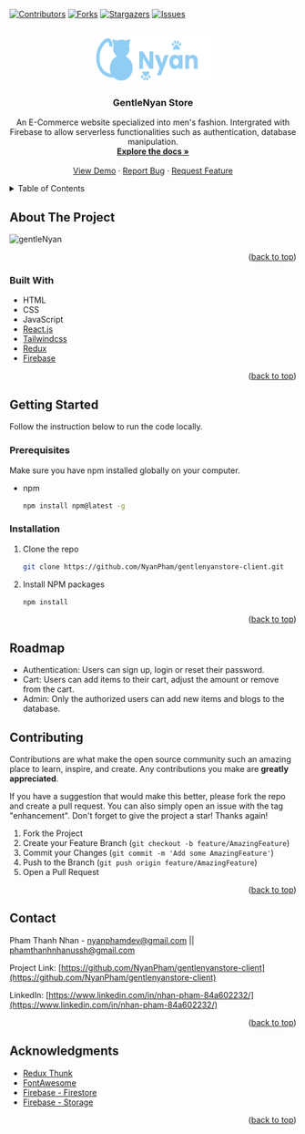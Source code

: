 <div id="top"></div>

[![Contributors][contributors-shield]][contributors-url]
[![Forks][forks-shield]][forks-url]
[![Stargazers][stars-shield]][stars-url]
[![Issues][issues-shield]][issues-url]
<!-- [![LinkedIn][linkedin-shield]][linkedin-url] -->



<!-- PROJECT LOGO -->
<br />
<div align="center">
  <a href="https://github.com/NyanPham/gentlenyanstore-client.git">
    <img src="logo.png" alt="Logo" width="200" height="80">
  </a>

<h3 align="center">GentleNyan Store</h3>

  <p align="center">
    An E-Commerce website specialized into men's fashion. Intergrated with Firebase to allow serverless functionalities such as authentication, database manipulation.
    <br />
    <a href="https://github.com/NyanPham/gentlenyanstore-client"><strong>Explore the docs »</strong></a>
    <br />
    <br />
    <a href="https://kind-jepsen-d6f299.netlify.app/">View Demo</a>
    ·
    <a href="https://github.com/NyanPham/gentlenyanstore-client/issues">Report Bug</a>
    ·
    <a href="https://github.com/NyanPham/gentlenyanstore-client">Request Feature</a>
  </p>
</div>



<!-- TABLE OF CONTENTS -->
<details>
  <summary>Table of Contents</summary>
  <ol>
    <li>
      <a href="#about-the-project">About The Project</a>
      <ul>
        <li><a href="#built-with">Built With</a></li>
      </ul>
    </li>
    <li>
      <a href="#getting-started">Getting Started</a>
      <ul>
        <li><a href="#prerequisites">Prerequisites</a></li>
        <li><a href="#installation">Installation</a></li>
      </ul>
    </li>
    <li><a href="#contributing">Roadmap</a></li>
    <li><a href="#contributing">Contributing</a></li>
    <li><a href="#contact">Contact</a></li>
    <li><a href="#acknowledgments">Acknowledgments</a></li>
  </ol>
</details>



<!-- ABOUT THE PROJECT -->
## About The Project

![gentleNyan](https://user-images.githubusercontent.com/93678376/154845633-e767cf2d-b457-49b9-a21a-a45a355ae390.png)

<p align="right">(<a href="#top">back to top</a>)</p>



### Built With

* HTML
* CSS
* JavaScript
* [React.js](https://reactjs.org/)
* [Tailwindcss](https://tailwindcss.com/)
* [Redux](https://redux.js.org/)
* [Firebase](https://firebase.google.com/)


<p align="right">(<a href="#top">back to top</a>)</p>



<!-- GETTING STARTED -->
## Getting Started

Follow the instruction below to run the code locally.

### Prerequisites

Make sure you have npm installed globally on your computer.
* npm
  ```sh
  npm install npm@latest -g
  ```

### Installation

1. Clone the repo
   ```sh
   git clone https://github.com/NyanPham/gentlenyanstore-client.git
   ```
2. Install NPM packages
   ```sh
   npm install
   ```
   
<p align="right">(<a href="#top">back to top</a>)</p>


<!-- Roadmap -->
## Roadmap
* Authentication: Users can sign up, login or reset their password. 
* Cart: Users can add items to their cart, adjust the amount or remove from the cart. 
* Admin: Only the authorized users can add new items and blogs to the database.

<!-- CONTRIBUTING -->
## Contributing

Contributions are what make the open source community such an amazing place to learn, inspire, and create. Any contributions you make are **greatly appreciated**.

If you have a suggestion that would make this better, please fork the repo and create a pull request. You can also simply open an issue with the tag "enhancement".
Don't forget to give the project a star! Thanks again!

1. Fork the Project
2. Create your Feature Branch (`git checkout -b feature/AmazingFeature`)
3. Commit your Changes (`git commit -m 'Add some AmazingFeature'`)
4. Push to the Branch (`git push origin feature/AmazingFeature`)
5. Open a Pull Request

<p align="right">(<a href="#top">back to top</a>)</p>


<!-- CONTACT -->
## Contact

Pham Thanh Nhan - nyanphamdev@gmail.com || phamthanhnhanussh@gmail.com

Project Link: [https://github.com/NyanPham/gentlenyanstore-client](https://github.com/NyanPham/gentlenyanstore-client)

LinkedIn: [https://www.linkedin.com/in/nhan-pham-84a602232/](https://www.linkedin.com/in/nhan-pham-84a602232/)

<p align="right">(<a href="#top">back to top</a>)</p>



<!-- ACKNOWLEDGMENTS -->
## Acknowledgments

* [Redux Thunk](https://redux.js.org/)
* [FontAwesome](https://fontawesome.com/)
* [Firebase - Firestore](https://firebase.google.com/)
* [Firebase - Storage](https://firebase.google.com/)

<p align="right">(<a href="#top">back to top</a>)</p>



<!-- MARKDOWN LINKS & IMAGES -->
<!-- https://www.markdownguide.org/basic-syntax/#reference-style-links -->
[contributors-shield]: https://img.shields.io/github/contributors/NyanPham/gentlenyanstore-client.svg?style=for-the-badge
[contributors-url]: https://github.com/NyanPham/gentlenyanstore-client/graphs/contributors
[forks-shield]: https://img.shields.io/github/forks/NyanPham/gentlenyanstore-client.svg?style=for-the-badge
[forks-url]: https://github.com/NyanPham/gentlenyanstore-client/network/members
[stars-shield]: https://img.shields.io/github/stars/NyanPham/gentlenyanstore-client.svg?style=for-the-badge
[stars-url]: https://github.com/NyanPham/gentlenyanstore-client/stargazers
[issues-shield]: https://img.shields.io/github/issues/NyanPham/gentlenyanstore-client.svg?style=for-the-badge
[issues-url]: https://github.com/NyanPham/gentlenyanstore-client/issues
[license-shield]: https://img.shields.io/github/license/NyanPham/gentlenyanstore-client.svg?style=for-the-badge
[linkedin-url]: https://www.linkedin.com/in/nhan-pham-84a602232/
